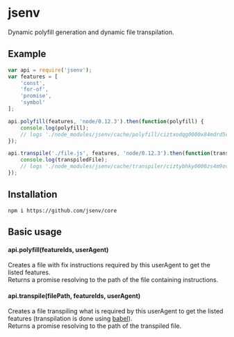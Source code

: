 # jsenv

Dynamic polyfill generation and dynamic file transpilation.

## Example

```javascript
var api = require('jsenv');
var features = [
    'const',
    'for-of',
    'promise',
    'symbol'
];

api.polyfill(features, 'node/0.12.3').then(function(polyfill) {
    console.log(polyfill);
    // logs './node_modules/jsenv/cache/polyfill/ciztxodqg0000x84mdrd5crjz/polyfill.js'
});

api.transpile('./file.js', features, 'node/0.12.3').then(function(transpiledFile) {
    console.log(transpiledFile);
    // logs './node_modules/jsenv/cache/transpiler/ciztybhky0000zs4m9ovbujoy/file.js'
});
```

## Installation

```
npm i https://github.com/jsenv/core
```

## Basic usage

#### api.polyfill(featureIds, userAgent)

Creates a file with fix instructions required by this userAgent to get the listed features.  
Returns a promise resolving to the path of the file containing instructions.

#### api.transpile(filePath, featureIds, userAgent)

Creates a file transpiling what is required by this userAgent to get the listed features (transpilation is done using [babel](https://babeljs.io/)).  
Returns a promise resolving to the path of the transpiled file.






